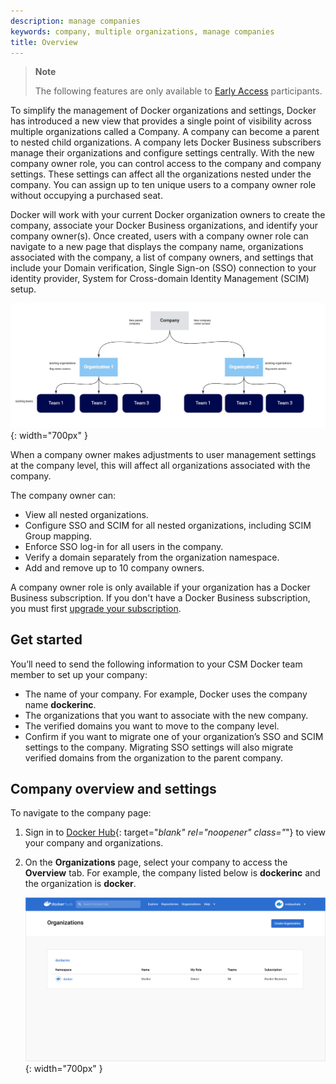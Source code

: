 ```yaml
---
description: manage companies
keywords: company, multiple organizations, manage companies
title: Overview
---
```


> **Note**
>
> The following features are only available to [Early Access](../release-lifecycle.md/#early-access-ea) participants.


To simplify the management of Docker organizations and settings, Docker has introduced a new view that provides a single point of visibility across multiple organizations called a Company. A company can become a parent to nested child organizations. A company lets Docker Business subscribers manage their organizations and configure settings centrally. With the new company owner role, you can control access to the company and company settings. These settings can affect all the organizations nested under the company. You can assign up to ten unique users to a company owner role without occupying a purchased seat.

Docker will work with your current Docker organization owners to create the company, associate your Docker Business organizations, and identify your company owner(s). Once created, users with a company owner role can navigate to a new page that displays the company name, organizations associated with the company, a list of company owners, and settings that include your Domain verification, Single Sign-on (SSO) connection to your identity provider, System for Cross-domain Identity Management (SCIM) setup.


 ![company-process](images/company-process-diagram.png){: width="700px" }

When a company owner makes adjustments to user management settings at the company level, this will affect all organizations associated with the company.

The company owner can:

- View all nested organizations.
- Configure SSO and SCIM for all nested organizations, including SCIM Group mapping.
- Enforce SSO log-in for all users in the company.
- Verify a domain separately from the organization namespace.
- Add and remove up to 10 company owners.

A company owner role is only available if your organization has a Docker Business subscription. If you don't have a Docker Business subscription, you must first [upgrade your subscription](../subscription/upgrade.md).

## Get started

You’ll need to send the following information to your CSM Docker team member to set up your company:

- The name of your company. For example, Docker uses the company name **dockerinc**.
- The organizations that you want to associate with the new company.
- The verified domains you want to move to the company level.
- Confirm if you want to migrate one of your organization’s SSO and SCIM settings to the company. Migrating SSO settings will also migrate verified domains from the organization to the parent company.

## Company overview and settings

To navigate to the company page:

1. Sign in to [Docker Hub](https://hub.docker.com/){: target="_blank" rel="noopener" class="_"} to view your company and organizations.
2. On the **Organizations** page, select your company to access the **Overview** tab. For example, the company listed below is **dockerinc** and the organization is **docker**.

    ![org-page](images/org-page.png){: width="700px" }

